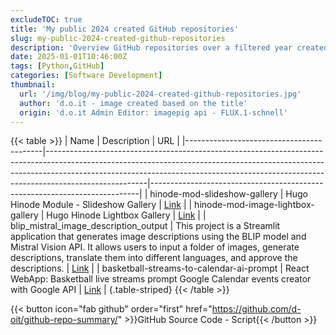 ```yaml
---
excludeTOC: true
title: 'My public 2024 created GitHub repositories'
slug: my-public-2024-created-github-repositories
description: 'Overview GitHub repositories over a filtered year created with python'
date: 2025-01-01T10:46:00Z
tags: [Python,GitHub]
categories: [Software Development]
thumbnail:
  url: '/img/blog/my-public-2024-created-github-repositories.jpg'
  author: 'd.o.it - image created based on the title' 
  origin: 'd.o.it Admin Editor: imagepig api - FLUX.1-schnell'
---
```


{{< table >}}
| Name                                     | Description                                                                                                                                                                                                                                                       | URL                                                                       |
|------------------------------------------|-------------------------------------------------------------------------------------------------------------------------------------------------------------------------------------------------------------------------------------------------------------------|---------------------------------------------------------------------------|
| hinode-mod-slideshow-gallery             | Hugo Hinode Module - Slideshow Gallery                                                                                                                                                                                                                            | [Link](https://github.com/d-oit/hinode-mod-slideshow-gallery)             |
| hinode-mod-image-lightbox-gallery        | Hugo Hinode Lightbox Gallery                                                                                                                                                                                                                                      | [Link](https://github.com/d-oit/hinode-mod-image-lightbox-gallery)        |
| blip_mistral_image_description_output    | This project is a Streamlit application that generates image descriptions using the BLIP model and Mistral Vision API. It allows users to input a folder of images, generate descriptions, translate them into different languages, and approve the descriptions. | [Link](https://github.com/d-oit/blip_mistral_image_description_output)    |
| basketball-streams-to-calendar-ai-prompt | React WebApp: Basketball live streams prompt Google Calendar events creator with Google API                                                                                                                                                                       | [Link](https://github.com/d-oit/basketball-streams-to-calendar-ai-prompt) |
{.table-striped}
{{< /table >}}

{{< button icon="fab github" order="first" href="https://github.com/d-oit/github-repo-summary/" >}}GitHub Source Code - Script{{< /button >}}
